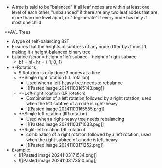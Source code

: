 - A tree is said to be "balanced" if all leaf nodes are within at least one level of each other, "unbalanced" if there are any two leaf nodes that are more than one level apart, or "degenerate" if every node has only at most one child

**AVL Trees
- A type of self-balancing BST
- Ensures that the heights of subtress of any node differ by at most 1, making it a height-balanced binary tree
- balance factor = height of left subtree - height of right subtree
	- bf = hl - hr = {-1, 0, 1}
- **Rotations
	- !!!Rotation is only done 3 nodes at a time
	- **Single right rotation (LL rotation)
		- Used when a left-heavy tree needs to rebalance
		- ![[Pasted image 20241103165143.png]]
	- **Left-right rotation (LR rotation)
		- Combination of a left rotation followed by a right rotation, used when the left subtree of a node is right-heavy
		- ![[Pasted image 20241103165555.png]]
	- **Single left rotation (RR rotation)
		- Used when a right-heavy tree needs rebalancing
		- ![[Pasted image 20241103171033.png]]
	- **Right-left rotation (RL rotation) 
		- combination of a right rotation followed by a left rotation, used when the right subtree of a node is left-heavy
		- ![[Pasted image 20241103171252.png]]
- Example:
	- ![[Pasted image 20241103171534.png]]
	- ![[Pasted image 20241103173510.png]]
	